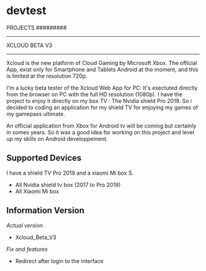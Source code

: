 # devtest

PROJECTS
#########


********************
  XCLOUD BETA V3
********************

Xcloud is the new platform of Cloud Gaming by Microsoft Xbox. 
The official App, exist only for Smartphone and Tablets Android at the moment,  and this is limited at the resolution 720p. 

I'm a lucky beta tester of the Xcloud Web App for PC: It's exectuted directly from the browser  on PC with the full HD resolution (1080p). 
I have the project to enjoy it directly on my box TV : The Nvidia shield Pro 2019.
So i decided to coding an application for my shield TV for enjoying my games of my gamepass ultimate.

An official application from Xbox for Android tv will be coming but certainly in somes years.
So it was a good idea for working on this project and level up my skills on Android developpement. 




Supported Devices
-------------------

I have a shield TV Pro 2019 and a xiaomi Mi box S.

- All Nvidia shield tv box (2017 to Pro 2019)
- All Xiaomi Mi box



Information Version
---------------------

*Actual version*
- Xcloud_Beta_V3

*Fix and features*
- Redirect after login to the interface



